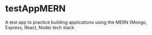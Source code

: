 # testAppMERN
A test app to practice building applications using the MERN (Mongo, Express, React, Node) tech stack
